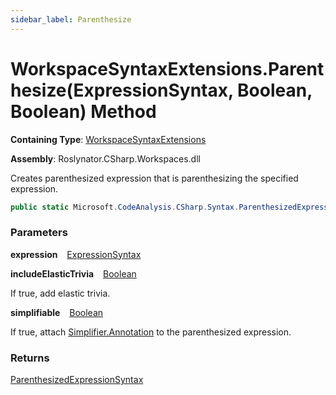 ```yaml
---
sidebar_label: Parenthesize
---
```


# WorkspaceSyntaxExtensions\.Parenthesize\(ExpressionSyntax, Boolean, Boolean\) Method

**Containing Type**: [WorkspaceSyntaxExtensions](../index.md)

**Assembly**: Roslynator\.CSharp\.Workspaces\.dll

  
Creates parenthesized expression that is parenthesizing the specified expression\.

```csharp
public static Microsoft.CodeAnalysis.CSharp.Syntax.ParenthesizedExpressionSyntax Parenthesize(this Microsoft.CodeAnalysis.CSharp.Syntax.ExpressionSyntax expression, bool includeElasticTrivia = true, bool simplifiable = true)
```

### Parameters

**expression** &ensp; [ExpressionSyntax](https://docs.microsoft.com/en-us/dotnet/api/microsoft.codeanalysis.csharp.syntax.expressionsyntax)

**includeElasticTrivia** &ensp; [Boolean](https://docs.microsoft.com/en-us/dotnet/api/system.boolean)

If true, add elastic trivia\.

**simplifiable** &ensp; [Boolean](https://docs.microsoft.com/en-us/dotnet/api/system.boolean)

If true, attach [Simplifier.Annotation](https://docs.microsoft.com/en-us/dotnet/api/microsoft.codeanalysis.simplification.simplifier.annotation) to the parenthesized expression\.

### Returns

[ParenthesizedExpressionSyntax](https://docs.microsoft.com/en-us/dotnet/api/microsoft.codeanalysis.csharp.syntax.parenthesizedexpressionsyntax)

